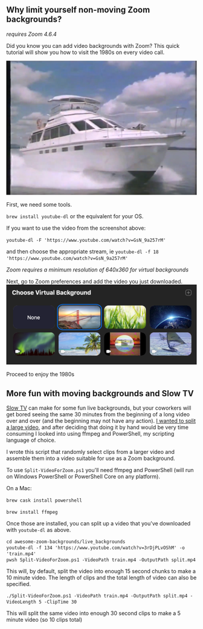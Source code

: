 

## Why limit yourself non-moving Zoom backgrounds?
_requires Zoom 4.6.4_

Did you know you can add video backgrounds with Zoom? This quick tutorial will show you how to visit the 1980s on every video call.

![big-boat](big-boat.png)

First, we need some tools.

`brew install youtube-dl` or the equivalent for your OS.

If you want to use the video from the screenshot above:

`youtube-dl -F 'https://www.youtube.com/watch?v=GsN_9a257rM'`

and then choose the appropriate stream, ie `youtube-dl -f 18 'https://www.youtube.com/watch?v=GsN_9a257rM'`

_Zoom requires a minimum resolution of 640x360 for virtual backgrounds_

Next, go to Zoom preferences and add the video you just downloaded.
![zoom-pref](zoom-pref.png)

Proceed to enjoy the 1980s

## More fun with moving backgrounds and Slow TV

[Slow TV](https://en.wikipedia.org/wiki/Slow_television) can make for some fun live backgrounds, but your coworkers will get bored seeing
the same 30 minutes from the beginning of a long video over and over (and the beginning may not have any action).
[I wanted to split a large video](https://twitter.com/fishmanpet/status/1242585079446192129),
and after deciding that doing it by hand would be very time consuming I looked into using ffmpeg and PowerShell,
my scripting language of choice.

I wrote this script that randomly select clips from a larger video and assemble them into a video suitable for use as a Zoom background.

To use `Split-VideoForZoom.ps1` you'll need ffmpeg and PowerShell (will run on Windows PowerShell or PowerShell Core on any platform).

On a Mac:

`brew cask install powershell`

`brew install ffmpeg`

Once those are installed, you can split up a video that you've downloaded with `youtube-dl` as above.

```
cd awesome-zoom-backgrounds/live_backgrounds
youtube-dl -f 134 'https://www.youtube.com/watch?v=3rDjPLvOShM' -o 'train.mp4'
pwsh Split-VideoForZoom.ps1 -VideoPath train.mp4 -OutputPath split.mp4
```

This will, by default, split the video into enough 15 second chunks to make a 10 minute video.
The length of clips and the total length of video can also be specified.

```
./Split-VideoForZoom.ps1 -VideoPath train.mp4 -OutputPath split.mp4 -VideoLength 5 -ClipTime 30
```
This will split the same video into enough 30 second clips to make a 5 minute video (so 10 clips total)
